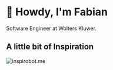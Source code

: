 # 👋 Howdy, I'm Fabian

Software Engineer at Wolters Kluwer.

## A little bit of Inspiration

![inspirobot.me](https://generated.xmascardbot.com/xmas011/aXm6133xjU.jpg)

